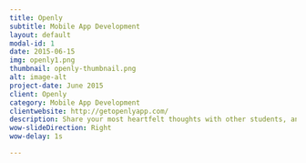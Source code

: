```yaml
---
title: Openly
subtitle: Mobile App Development
layout: default
modal-id: 1
date: 2015-06-15
img: openly1.png
thumbnail: openly-thumbnail.png
alt: image-alt
project-date: June 2015
client: Openly
category: Mobile App Development
clientwebsite: http://getopenlyapp.com/
description: Share your most heartfelt thoughts with other students, anonymously. Openly allow you to get in touch with people nearby, fellow students, or make new connections with people you've never met.  Start a conversation and see where Openly takes you!
wow-slideDirection: Right
wow-delay: 1s

---
```

